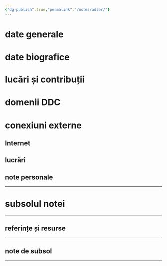 ```yaml
---
{"dg-publish":true,"permalink":"/notes/adler/"}
---
```



# date generale

# date biografice

# lucări și contribuții

# domenii DDC

# conexiuni externe
## Internet

## lucrări

## note personale



---
# subsolul notei
---
## referințe și resurse


---
## note de subsol
---


